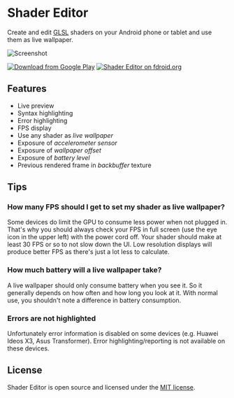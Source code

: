 Shader Editor
=============

Create and edit [GLSL](https://en.wikipedia.org/wiki/GLSL) shaders on
your Android phone or tablet and use them as live wallpaper.

![Screenshot](http://markusfisch.github.io/ShaderEditor/screenshot.jpg)

[![Download from Google Play](http://developer.android.com/images/brand/en_generic_rgb_wo_45.png)](https://play.google.com/store/apps/details?id=de.markusfisch.android.shadereditor)
[![Shader Editor on fdroid.org](https://f-droid.org/wiki/images/0/0f/F-Droid-button_smaller.png)](https://f-droid.org/repository/browse/?fdfilter=Shader+Editor&fdid=de.markusfisch.android.shadereditor)

Features
--------

* Live preview
* Syntax highlighting
* Error highlighting
* FPS display
* Use any shader as _live wallpaper_
* Exposure of _accelerometer sensor_
* Exposure of _wallpaper offset_
* Exposure of _battery level_
* Previous rendered frame in _backbuffer_ texture

Tips
----

### How many FPS should I get to set my shader as live wallpaper?

Some devices do limit the GPU to consume less power when not plugged in.
That's why you should always check your FPS in full screen (use the eye
icon in the upper left) with the power cord off. Your shader should make
at least 30 FPS or so to not slow down the UI. Low resolution displays
will produce better FPS as there's just a lot less to calculate.

### How much battery will a live wallpaper take?

A live wallpaper should only consume battery when you see it. So it
generally depends on how often and how long you look at it. With normal
use, you shouldn't note a difference in battery consumption.

### Errors are not highlighted

Unfortunately error information is disabled on some devices (e.g. Huawei
Ideos X3, Asus Transformer). Error highlighting/reporting is not available
on these devices.

License
-------

Shader Editor is open source and licensed under the
[MIT license](http://www.opensource.org/licenses/mit-license.php).
